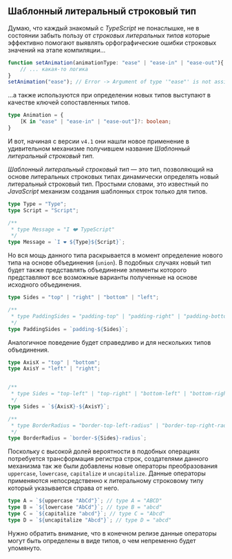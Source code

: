 ## Шаблонный литеральный строковый тип

Думаю, что каждый знакомый с _TypeScript_ не понаслышке, не в состоянии забыть пользу от _строковых литеральных типов_ которые эффективно помогают выявлять орфографические ошибки строковых значений на этапе компиляции...

`````ts
function setAnimation(animationType: "ease" | "ease-in" | "ease-out"){
    // ... какая-то логика
}
setAnimation("ease"); // Error -> Argument of type '"ease"' is not assignable to parameter of type '"ease" | "ease-in" | "ease-out"'.
`````

...а также используются при определении новых типов выступают в качестве ключей сопоставленных типов.

`````ts
type Animation = {
    [K in "ease" | "ease-in" | "ease-out"]?: boolean;
}
`````

И вот, начиная с версии `v4.1` они нашли новое применение в удивительном механизме получившем название _Шаблонный литеральный строковый тип_.

_Шаблонный литеральный строковый тип_ — это тип, позволяющий на основе литеральных строковых типах динамически определять новый литеральный строковый тип. Простыми словами, это известный по _JavaScript_ механизм создания шаблонных строк только для типов.

`````ts
type Type = "Type";
type Script = "Script";

/**
 * type Message = "I ❤️ TypeScript"
 */
type Message = `I ❤️ ${Type}${Script}`;
`````

Но вся мощь данного типа раскрывается в момент определение нового типа на основе объединения (`union`). В подобных случаях новый тип будет также представлять объединение элементы которого представляют все возможные варианты полученные на основе исходного объединения. 

`````ts
type Sides = "top" | "right" | "bottom" | "left";

/**
 * type PaddingSides = "padding-top" | "padding-right" | "padding-bottom" | "padding-left"
 */
type PaddingSides = `padding-${Sides}`;
`````

Аналогичное поведение будет справедливо и для нескольких типов объединения.

`````ts
type AxisX = "top" | "bottom";
type AxisY = "left" | "right";


/**
 * type Sides = "top-left" | "top-right" | "bottom-left" | "bottom-right"
 */
type Sides = `${AxisX}-${AxisY}`;

/**
 * type BorderRadius = "border-top-left-radius" | "border-top-right-radius" | "border-bottom-left-radius" | "border-bottom-right-radius"
 */
type BorderRadius = `border-${Sides}-radius`;
`````

Поскольку с высокой долей вероятности в подобных операциях потребуется трансформация регистра строк, создателями данного механизма так же были добавлены новые операторы преобразования `uppercase`, `lowercase`, `capitalize` и `uncapitalize`. Данные операторы применяются непосредственно к литеральному строковому типу который указывается справа от него.

`````ts
type A = `${uppercase "AbCd"}`; // type A = "ABCD"
type B = `${lowercase "AbCd"}`; // type B = "abcd"
type C = `${capitalize "abcd"}`; // type C = "Abcd"
type D = `${uncapitalize "Abcd"}`; // type D = "abcd"
`````

Нужно обратить внимание, что в конечном релизе данные операторы могут быть определены в виде типов, о чем непременно будет упомянуто.

